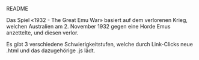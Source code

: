 README

Das Spiel «1932 - The Great Emu War» basiert auf dem verlorenen Krieg, welchen Australien am 2. November 1932 gegen eine Horde Emus anzettelte, und diesen verlor.

Es gibt 3 verschiedene Schwierigkeitstufen, welche durch Link-Clicks neue .html und das dazugehörige .js lädt.
